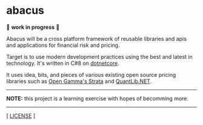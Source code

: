 # abacus

:construction_worker: **work in progress** :construction:

Abacus will be a cross platform framework of reusable libraries and apis and applications for financial risk and pricing.

Target is to use modern development practices using the best and latest in technology. It's written in C#8 on [dotnetcore](https://dotnet.microsoft.com/download).

It uses idea, bits, and pieces of various existing open source pricing libraries such as [Open Gamma's Strata](https://github.com/OpenGamma/Strata) and [QuantLib.NET](https://github.com/amaggiulli/QLNet).

---

**NOTE:** this project is a learning exercise with hopes of becomming more.

---

[ [LICENSE](https://github.com/ckarcz/abacus/blob/master/LICENSE) ]
